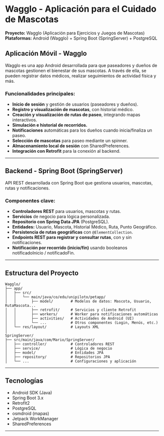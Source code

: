 # Wagglo - Aplicación para el Cuidado de Mascotas

**Proyecto:** Wagglo (Aplicación para Ejercicios y Juegos de Mascotas)  
**Plataformas:** Android (Wagglo) + Spring Boot (SpringServer) + PostgreSQL


## Aplicación Móvil - Wagglo


Wagglo es una app Android desarrollada para que paseadores y dueños de mascotas gestionen el bienestar de sus mascotas. A través de ella, se pueden registrar datos médicos, realizar seguimientos de actividad física y más.

### Funcionalidades principales:

- **Inicio de sesión** y gestión de usuarios (paseadores y dueños).
- **Registro y visualización de mascotas**, con historial médico.
- **Creación y visualización de rutas de paseo**, integrando mapas interactivos.
- **Simulación e historial de recorridos.**
- **Notificaciones** automáticas para los dueños cuando inicia/finaliza un paseo.
- **Selección de mascotas** para paseo mediante un spinner.
- **Almacenamiento local de sesión** con SharedPreferences.
- **Integración con Retrofit** para la conexión al backend.

---

## Backend - Spring Boot (SpringServer)

API REST desarrollada con Spring Boot que gestiona usuarios, mascotas, rutas y notificaciones.

### Componentes clave:

- **Controladores REST** para usuarios, mascotas y rutas.
- **Servicios** de negocio para lógica personalizada.
- **Repositorio con Spring Data JPA** (PostgreSQL).
- **Entidades:** Usuario, Mascota, Historial Médico, Ruta, Punto Geográfico.
- **Persistencia de rutas geográficas** con `@ElementCollection`.
- **Endpoints REST para registrar y consultar rutas**, con y sin notificaciones.
- **Notificación por recorrido (inicio/fin)** usando booleanos notificadoInicio / notificadoFin.

---


## Estructura del Proyecto

```
Wagglo/
├── app/
│   ├── src/
│   │   └── main/java/co/edu/unipiloto/petapp/
│   │       ├── model/        # Modelos de datos: Mascota, Usuario, RutaMascota...
│   │       ├── retrofit/     # Servicios y cliente Retrofit
│   │       ├── workers/      # Worker para notificaciones automáticas
│   │       ├── activities/   # Actividades de Android (UI)
│   │       └── ...           # Otros componentes (Login, Menús, etc.)
│   └── res/layout/           # Layouts XML
│
SpringServer/
├── src/main/java/com/Mario/SpringServer/
│   ├── controller/           # Controladores REST
│   ├── service/              # Lógica de negocio
│   ├── model/                # Entidades JPA
│   ├── repository/           # Repositorios JPA
│   └── ...                   # Configuraciones y aplicación
```

---

## Tecnologías

- Android SDK (Java)
- Spring Boot 3.x
- Retrofit2
- PostgreSQL
- osmdroid (mapas)
- Jetpack WorkManager
- SharedPreferences
  
---
